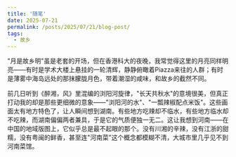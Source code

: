 ```yaml
---
title: '随笔'
date: 2025-07-21
permalink: /posts/2025/07/21/blog-post/
tags:
  - 故乡
---
```


"月是故乡明"虽是老套的开场，但在香港科大的夜晚，我常觉得这里的月亮同样明亮——有时是学术大楼上悬挂的一轮清辉，静静俯瞰着Piazza来往的人群；有时是薄雾中海岛远处的那抹朦胧月色，带着潮湿的咸味，和故乡的截然不同。

前几日听到《醉湘，风》里混编的浏阳河旋律，"长天共秋水"的意境很美，但真正打动我的却是那些更细微的意象——"浏阳河的水"、"一瓢辣椒配点米饭"。这些画面太有地方特色了，让人瞬间想到湖南。有些地方吃辣却不临水，有些地方临水却不吃辣，而湖南偏偏两者兼具，于是它的气质便独一无二。这让我想到河南——在中国的地域版图上，它似乎总是最不起眼的那个。没有川湘的辛辣，没有江浙的甜糯，没有粤闽的鲜香，甚至连"河南菜"这个概念都模糊不清，大城市里几乎见不到河南菜馆。
